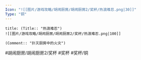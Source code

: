 ```yaml
---
Icon: "![[图片/游戏攻略/胡闹厨房/胡闹厨房2/奖杯/热浪难忍.png|30]]"
Type: "铜"
---
```

```ad-common-bronze-trophy
title: (Title:: "热浪难忍")
![[图片/游戏攻略/胡闹厨房/胡闹厨房2/奖杯/热浪难忍.png|100]]

(Comment:: "扑灭厨房中的火灾")
```

#胡闹厨房/胡闹厨房2/奖杯 #奖杯 #奖杯/铜
